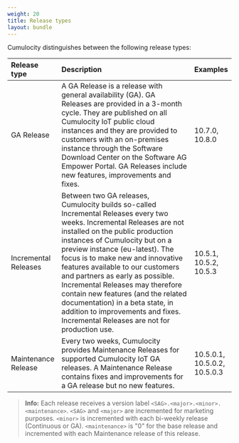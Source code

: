 ```yaml
---
weight: 20
title: Release types
layout: bundle
---
```


Cumulocity distinguishes between the following release types:

<table>
<colgroup>
       <col style="width: 15%;">
       <col style="width: 70%;">
       <col style="width: 15%;">
    </colgroup>
    <thead>
<tr>
<th style="text-align:left">Release type</th>
<th style="text-align:left">Description</th>
<th style="text-align:left">Examples</th>
</tr>
</thead>
<tbody>
<tr>
<td style="text-align:left">GA Release</td>
<td style="text-align:left">A GA Release is a release with general availability (GA). GA Releases are provided in a 3-month cycle. They are published on all Cumulocity IoT public cloud instances and they are provided to customers with an on-premises instance through the Software Download Center on the Software AG Empower Portal. GA Releases include new features, improvements and fixes.</td>
<td style="text-align:left">10.7.0, 10.8.0</td>
</tr>
<tr>
<td style="text-align:left">Incremental Releases</td>
<td style="text-align:left">Between two GA releases, Cumulocity builds so-called Incremental Releases every two weeks. Incremental Releases are not installed on the public production instances of Cumulocity but on a preview instance (eu-latest). The focus is to make new and innovative features available to our customers and partners as early as possible. Incremental Releases may therefore contain new features (and the related documentation) in a beta state, in addition to improvements and fixes. Incremental Releases are not for production use.  </td>
<td style="text-align:left">10.5.1, 10.5.2, 10.5.3</td>
</tr>
<tr>
<td style="text-align:left">Maintenance Release</td>
<td style="text-align:left">Every two weeks, Cumulocity provides Maintenance Releases for supported Cumulocity IoT GA releases. A Maintenance Release contains fixes and improvements for a GA release but no new features.</td>
<td style="text-align:left">10.5.0.1, 10.5.0.2, 10.5.0.3</td>
</tr>
</tbody>
</table>

>**Info:** Each release receives a version label `<SAG>.<major>.<minor>.<maintenance>`. `<SAG>` and `<major>` are incremented for marketing purposes. `<minor>` is incremented with each bi-weekly release (Continuous or GA). `<maintenance>` is "0" for the base release and incremented with each Maintenance release of this release.
